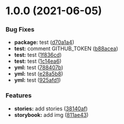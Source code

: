 # 1.0.0 (2021-06-05)


### Bug Fixes

* **package:** test ([d70a1a4](https://github.com/LucianoChen/storybook_test/commit/d70a1a4fd73fa3a44f16c0fea1eafc3a25a210ac))
* **test:** comment GITHUB_TOKEN ([b88acea](https://github.com/LucianoChen/storybook_test/commit/b88aceafb88403330d03a76aaa5b984099d19cd3))
* **test:** test ([1f836cd](https://github.com/LucianoChen/storybook_test/commit/1f836cd9012f57beb4f43432e7582c58443d47e9))
* **test:** test ([1c14ea6](https://github.com/LucianoChen/storybook_test/commit/1c14ea601b11c3a32059db738241f5134c292673))
* **yml:** test ([788407b](https://github.com/LucianoChen/storybook_test/commit/788407b853b285a96381a802be6d4d4fc78bae57))
* **yml:** test ([e28a5b8](https://github.com/LucianoChen/storybook_test/commit/e28a5b805efadd7d1a03495131934bcc62c7d04d))
* **yml:** test ([925afd1](https://github.com/LucianoChen/storybook_test/commit/925afd1803bb52bd145ecfb04a6d765d02bd977b))


### Features

* **stories:** add stories ([38140af](https://github.com/LucianoChen/storybook_test/commit/38140af139ee1b0f61a9bc4fe493f1a86c0da01b))
* **storybook:** add img ([811ae43](https://github.com/LucianoChen/storybook_test/commit/811ae43c8dd9e441523988f1ee86398f63e5d7f7))

